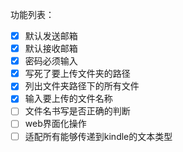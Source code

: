 功能列表：
* [x] 默认发送邮箱
* [x] 默认接收邮箱
* [x] 密码必须输入
* [x] 写死了要上传文件夹的路径
* [x] 列出文件夹路径下的所有文件
* [x] 输入要上传的文件名称
* [ ] 文件名书写是否正确的判断
* [ ] web界面化操作
* [ ] 适配所有能够传递到kindle的文本类型